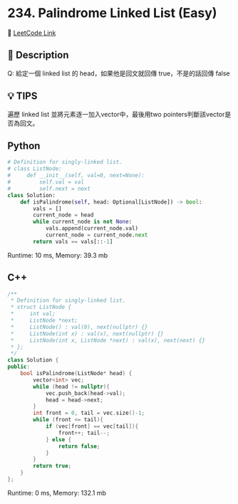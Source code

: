 # 234. Palindrome Linked List (Easy)

🔗 [LeetCode Link](https://leetcode.com/problems/palindrome-linked-list/)

## :beginner: Description

Q: 給定一個 linked list 的 head，如果他是回文就回傳 true，不是的話回傳 false  

## :bulb: TIPS
遍歷 linked list 並將元素逐一加入vector中，最後用two pointers判斷該vector是否為回文。

## Python 

```python
# Definition for singly-linked list.
# class ListNode:
#     def __init__(self, val=0, next=None):
#         self.val = val
#         self.next = next
class Solution:
    def isPalindrome(self, head: Optional[ListNode]) -> bool:
        vals = []
        current_node = head
        while current_node is not None:
            vals.append(current_node.val)
            current_node = current_node.next
        return vals == vals[::-1]
```
Runtime: 10 ms, Memory: 39.3 mb

## C++

```c++
/**
 * Definition for singly-linked list.
 * struct ListNode {
 *     int val;
 *     ListNode *next;
 *     ListNode() : val(0), next(nullptr) {}
 *     ListNode(int x) : val(x), next(nullptr) {}
 *     ListNode(int x, ListNode *next) : val(x), next(next) {}
 * };
 */
class Solution {
public:
    bool isPalindrome(ListNode* head) {
        vector<int> vec;
        while (head != nullptr){
            vec.push_back(head->val);
            head = head->next;
        }
        int front = 0, tail = vec.size()-1;
        while (front <= tail){
            if (vec[front] == vec[tail]){
                front++; tail--;
            } else {
                return false;
            }
        }
        return true;
    }
};
```

Runtime: 0 ms, Memory: 132.1 mb
